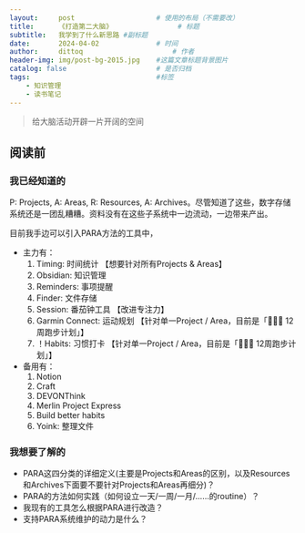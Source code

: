 ```yaml
---
layout:     post   				    # 使用的布局（不需要改）
title:      《打造第二大脑》 				# 标题 
subtitle:   我学到了什么新思路 #副标题
date:       2024-04-02 				# 时间
author:     dittoq 						# 作者
header-img: img/post-bg-2015.jpg 	#这篇文章标题背景图片
catalog: false 						# 是否归档
tags:								#标签
    - 知识管理
    - 读书笔记
---
```


> 给大脑活动开辟一片开阔的空间

## 阅读前

### 我已经知道的
P: Projects, A: Areas, R: Resources, A: Archives。尽管知道了这些，数字存储系统还是一团乱糟糟。资料没有在这些子系统中一边流动，一边带来产出。

目前我手边可以引入PARA方法的工具中，
- 主力有：
    1. Timing: 时间统计 【想要针对所有Projects & Areas】
    2. Obsidian: 知识管理
    3. Reminders: 事项提醒
    4. Finder: 文件存储
    5. Session: 番茄钟工具 【改进专注力】
    6. Garmin Connect: 运动规划 【针对单一Project / Area，目前是「🏃🏻‍♀️ 12周跑步计划」】
    7. ！Habits: 习惯打卡 【针对单一Project / Area，目前是「🏃🏻‍♀️ 12周跑步计划」】
- 备用有：
    1. Notion
    2. Craft
    3. DEVONThink
    4. Merlin Project Express
    5. Build better habits
    6. Yoink: 整理文件

### 我想要了解的
- PARA这四分类的详细定义(主要是Projects和Areas的区别，以及Resources和Archives下面要不要针对Projects和Areas再细分)？
- PARA的方法如何实践（如何设立一天/一周/一月/……的routine）？
- 我现有的工具怎么根据PARA进行改造？
- 支持PARA系统维护的动力是什么？
